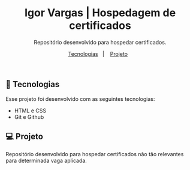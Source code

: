 <h1 align="center"> Igor Vargas | Hospedagem de certificados </h1>

<p align="center">
Repositório desenvolvido para hospedar certificados.
</p>

<p align="center">
  <a href="#-tecnologias">Tecnologias</a>&nbsp;&nbsp;&nbsp;|&nbsp;&nbsp;&nbsp;
  <a href="#-projeto">Projeto</a>&nbsp;&nbsp;&nbsp;
</p>

<br>

<!--<p align="center">
  <img alt="Background preview" src="./assets/layout.png" width="100%">
</p>-->

## 🚀 Tecnologias

Esse projeto foi desenvolvido com as seguintes tecnologias:

- HTML e CSS
- Git e Github

## 💻 Projeto

Repositório desenvolvido para hospedar certificados não tão relevantes para determinada vaga aplicada.